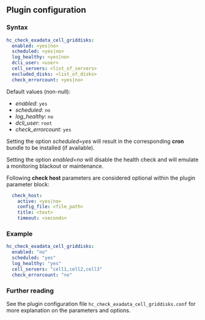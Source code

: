 ## Plugin configuration

### Syntax

```yaml
hc_check_exadata_cell_griddisks:
  enabled: <yes|no>
  scheduled: <yes|no>
  log_healthy: <yes|no>
  dcli_user: <user>
  cell_servers: <list_of_servers>
  excluded_disks: <list_of_disks>
  check_errorcount: <yes|no>
```

Default values (non-null):
* *enabled*: `yes`
* *scheduled*: `no`
* *log_healthy*: `no`
* *dcli_user*: `root`
* *check_errorcount*: `yes`

Setting the option *scheduled=yes* will result in the corresponding **cron** bundle to be installed (if available).

Setting the option *enabled=no* will disable the health check and will emulate a monitoring blackout or maintenance.

Following **check host** parameters are considered optional within the plugin parameter block:

```yaml
  check_host:
    active: <yes|no>
    config_file: <file_path>
    title: <text>
    timeout: <seconds>
```

### Example

```yaml
hc_check_exadata_cell_griddisks:
  enabled: "no"
  scheduled: "yes"
  log_healthy: "yes"
  cell_servers: "cell1,cell2,cell3"
  check_errorcount: "no"
```

### Further reading

See the plugin configuration file `hc_check_exadata_cell_griddisks.conf` for more explanation on the parameters and options.
